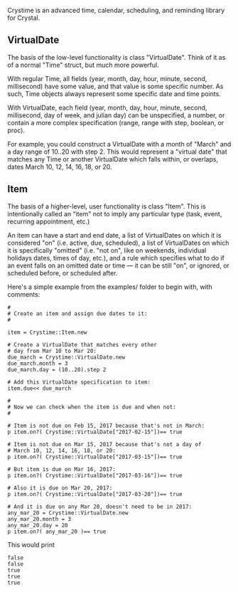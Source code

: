 Crystime is an advanced time, calendar, scheduling, and reminding library for Crystal.

## VirtualDate

The basis of the low-level functionality is class "VirtualDate". Think of it as of
a normal "Time" struct, but much more powerful.

With regular Time, all fields (year, month, day, hour, minute, second, millisecond) have
some value, and that value is some specific number. As such, Time objects always represent
some specific date and time points.

With VirtualDate, each field (year, month, day, hour, minute,
second, millisecond, day of week, and julian day) can be unspecified, a number, or
contain a more complex specification (range, range with step, boolean, or
proc).

For example, you could construct a VirtualDate with a month of "March" and a day range
of 10..20 with step 2. This would represent a "virtual date" that matches any Time or
another VirtualDate which falls within, or overlaps, dates March 10, 12, 14, 16, 
18, or 20.

## Item

The basis of a higher-level, user functionality is class "Item". This is intentionally
called an "item" not to imply any particular type (task, event, recurring appointment,
etc.)

An item can have a start and end date, a list of VirtualDates on which it is considered
"on" (i.e. active, due, scheduled), a list of VirtualDates on which it is specifically
"omitted" (i.e. "not on", like on weekends, individual holidays dates, times of day, etc.),
and a rule which specifies what to do if an event falls on an omitted date or time &mdash;
it can be still "on", or ignored, or scheduled before, or scheduled after.

Here's a simple example from the examples/ folder to begin with, with comments:

```crystal
#
# Create an item and assign due dates to it:
#

item = Crystime::Item.new

# Create a VirtualDate that matches every other
# day from Mar 10 to Mar 20:
due_march = Crystime::VirtualDate.new
due_march.month = 3
due_march.day = (10..20).step 2

# Add this VirtualDate specification to item:
item.due<< due_march

#
# Now we can check when the item is due and when not:
#

# Item is not due on Feb 15, 2017 because that's not in March:
p item.on?( Crystime::VirtualDate["2017-02-15"])== true

# Item is not due on Mar 15, 2017 because that's not a day of
# March 10, 12, 14, 16, 18, or 20:
p item.on?( Crystime::VirtualDate["2017-03-15"])== true

# But item is due on Mar 16, 2017:
p item.on?( Crystime::VirtualDate["2017-03-16"])== true

# Also it is due on Mar 20, 2017:
p item.on?( Crystime::VirtualDate["2017-03-20"])== true

# And it is due on any Mar 20, doesn't need to be in 2017:
any_mar_20 = Crystime::VirtualDate.new
any_mar_20.month = 3
any_mar_20.day = 20
p item.on?( any_mar_20 )== true
```

This would print

```
false
false
true
true
true
```
